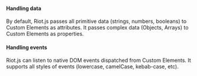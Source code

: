 <h4 id="riot-handling-data">Handling data</h4>

By default, Riot.js passes all primitive data (strings, numbers, booleans) to Custom Elements as attributes. It passes complex data (Objects, Arrays) to Custom Elements as properties.

<h4 id="riot-handling-events">Handling events</h4>

Riot.js can listen to native DOM events dispatched from Custom Elements. It supports
all styles of events (lowercase, camelCase, kebab-case, etc).

